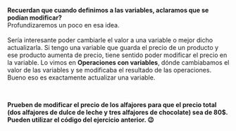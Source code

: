 **Recuerdan que cuando definimos a las variables, aclaramos que se podían modificar?**
<br>
Profundizaremos un poco en esa idea.
<br>
<br>
Sería interesante poder cambiarle el valor a una variable o mejor dicho actualizarla. Si tengo una variable que guarda el precio de un producto y ese producto aumenta de precio, tiene sentido poder modificar el precio en la variable. Lo vimos en **Operaciones con variables**, dónde cambiabamos el valor de las variables y se modificaba el resultado de las operaciones. Bueno eso es exactamente actualizar una variable.

<br>

**Prueben de modificar el precio de los alfajores para que el precio total (dos alfajores de dulce de leche y tres alfajores de chocolate) sea de 80$. Pueden utilizar el código del ejercicio anterior. :wink:**
